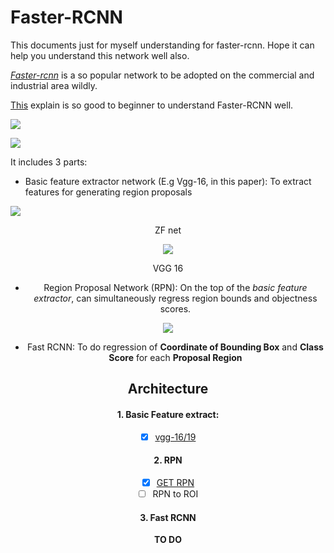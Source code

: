 # Faster-RCNN

This documents just for myself understanding for faster-rcnn. Hope it can help you understand this network well also.

[_Faster-rcnn_](https://arxiv.org/pdf/1506.01497.pdf) is a so popular network to be adopted on the commercial and industrial area wildly.

[This](https://zhuanlan.zhihu.com/p/31426458) explain is so good to beginner to understand Faster-RCNN well.

![](https://cdn-images-1.medium.com/max/1600/1*e6dx5qzUKWwasIVGSuCyDA.png)

![](https://pic4.zhimg.com/80/v2-e64a99b38f411c337f538eb5f093bdf3_hd.jpg)

It includes 3 parts:

- Basic feature extractor network (E.g Vgg-16, in this paper): To extract features for generating region proposals

![](https://adeshpande3.github.io/assets/zfnet.png)

<center>ZF net</certer>

![](https://qph.fs.quoracdn.net/main-qimg-83c7dee9e8b039c3ca27c8dd91cacbb4) 

<center>VGG 16</center>


- Region Proposal Network (RPN): On the top of the _basic feature extractor_, can simultaneously regress region bounds and objectness scores.

![](https://pic3.zhimg.com/80/v2-1908feeaba591d28bee3c4a754cca282_hd.jpg)

- Fast RCNN: To do regression of **Coordinate of Bounding Box** and **Class Score** for each **Proposal Region**




## Architecture

#### 1. Basic Feature extract:  


* [x] [vgg-16/19](../frontend/vgg.py)


#### 2. RPN
* [x] [GET RPN](../../data_utils/data_generator/FasterRcnn/Rpn_utils.py/calc_rpn)  
* [ ] RPN to ROI

#### 3. Fast RCNN
**TO DO**

